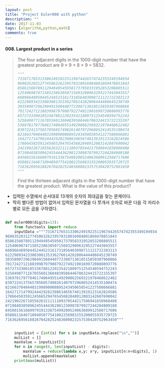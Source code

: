 ```yaml
---
layout: post
title: "Project Euler008 with python"
description: ""
date: 2017-11-03
tags: [algorithm,python,math]
comments: true
---
```


#### 008. Largest product in a series

> The four adjacent digits in the 1000-digit number that have the greatest product are 9 × 9 × 8 × 9 = 5832.
>
> ```python
> """
> 73167176531330624919225119674426574742355349194934
> 96983520312774506326239578318016984801869478851843
> 85861560789112949495459501737958331952853208805511
> 12540698747158523863050715693290963295227443043557
> 66896648950445244523161731856403098711121722383113
> 62229893423380308135336276614282806444486645238749
> 30358907296290491560440772390713810515859307960866
> 70172427121883998797908792274921901699720888093776
> 65727333001053367881220235421809751254540594752243
> 52584907711670556013604839586446706324415722155397
> 53697817977846174064955149290862569321978468622482
> 83972241375657056057490261407972968652414535100474
> 82166370484403199890008895243450658541227588666881
> 16427171479924442928230863465674813919123162824586
> 17866458359124566529476545682848912883142607690042
> 24219022671055626321111109370544217506941658960408
> 07198403850962455444362981230987879927244284909188
> 84580156166097919133875499200524063689912560717606
> 05886116467109405077541002256983155200055935729725
> 71636269561882670428252483600823257530420752963450
> """
> ```
>
>
>
> Find the thirteen adjacent digits in the 1000-digit number that have the greatest product. What is the value of this product?

- 입력된 수열에서 순서대로 13개의 숫자의 최대곱을 찾는 문제이다.
- 딱히 별다른 방법이 없어서 입력된 문자열을 다 쪼개서 숫자로 바꾼 다음 각 자리수별로 모든 곱을 구하였다.

```python

def euler008(digits=13):
    from functools import reduce
    inputData ="""73167176531330624919225119674426574742355349194934
96983520312774506326239578318016984801869478851843
85861560789112949495459501737958331952853208805511
12540698747158523863050715693290963295227443043557
66896648950445244523161731856403098711121722383113
62229893423380308135336276614282806444486645238749
30358907296290491560440772390713810515859307960866
70172427121883998797908792274921901699720888093776
65727333001053367881220235421809751254540594752243
52584907711670556013604839586446706324415722155397
53697817977846174064955149290862569321978468622482
83972241375657056057490261407972968652414535100474
82166370484403199890008895243450658541227588666881
16427171479924442928230863465674813919123162824586
17866458359124566529476545682848912883142607690042
24219022671055626321111109370544217506941658960408
07198403850962455444362981230987879927244284909188
84580156166097919133875499200524063689912560717606
05886116467109405077541002256983155200055935729725
71636269561882670428252483600823257530420752963450"""


    inputList = [int(s) for s in inputData.replace("\n","")]
    mulList = []
    maxValue = inputList[0]
    for n in range(0, len(inputList) - digits):
        maxValue = reduce(lambda x,y: x*y, inputList[n:n+digits], 1)
        mulList.append(maxValue)
    print(max(mulList))
```
